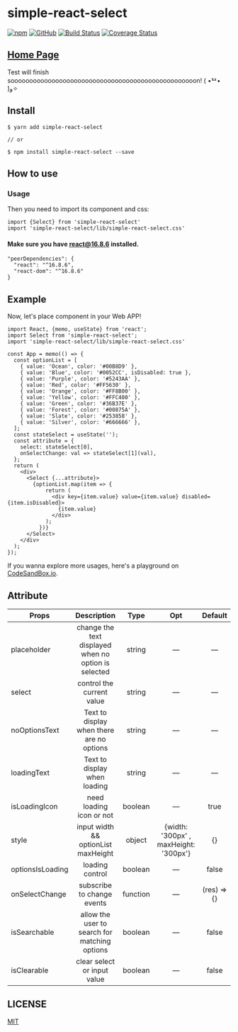 # simple-react-select

[![npm](https://img.shields.io/npm/v/simple-react-select)](https://www.npmjs.com/package/simple-react-select)
[![GitHub](https://img.shields.io/github/license/Hentaitang/simple-react-select)](https://github.com/Hentaitang/simple-react-select/blob/master/LICENSE)
[![Build Status](https://travis-ci.org/Hentaitang/simple-react-select.svg?branch=master)](https://travis-ci.org/Hentaitang/simple-react-select)
[![Coverage Status](https://coveralls.io/repos/github/Hentaitang/simple-react-select/badge.svg?branch=master)](https://coveralls.io/github/Hentaitang/simple-react-select?branch=master)

## [Home Page](https://hentaitang.github.io/simple-react-select/)
Test will finish soooooooooooooooooooooooooooooooooooooooooooooooooon!  ( •̀ᄇ• ́)ﻭ✧

## Install

```$xslt
$ yarn add simple-react-select

// or

$ npm install simple-react-select --save
```

## How to use

### Usage

Then you need to import its component and css:

```$xslt
import {Select} from 'simple-react-select'
import 'simple-react-select/lib/simple-react-select.css'
```

#### Make sure you have react@16.8.6 installed.

```$xslt
"peerDependencies": {
  "react": "^16.8.6",
  "react-dom": "^16.8.6"
}
```

## Example

Now, let's place component in your Web APP!

```$js
import React, {memo, useState} from 'react';
import Select from 'simple-react-select';
import 'simple-react-select/lib/simple-react-select.css'

const App = memo(() => {
  const optionList = [
    { value: 'Ocean', color: '#00B8D9' },
    { value: 'Blue', color: '#0052CC', isDisabled: true },
    { value: 'Purple', color: '#5243AA' },
    { value: 'Red', color: '#FF5630' },
    { value: 'Orange', color: '#FF8B00' },
    { value: 'Yellow', color: '#FFC400' },
    { value: 'Green', color: '#36B37E' },
    { value: 'Forest', color: '#00875A' },
    { value: 'Slate', color: '#253858' },
    { value: 'Silver', color: '#666666' },
  ];
  const stateSelect = useState('');
  const attribute = {
    select: stateSelect[0],
    onSelectChange: val => stateSelect[1](val),
  };
  return (
    <div>
      <Select {...attribute}>
        {optionList.map(item => {
            return (
              <div key={item.value} value={item.value} disabled={item.isDisabled}>
                {item.value}
              </div>
            );
          })}
      </Select>
    </div>
  );
});
```

If you wanna explore more usages, here's a playground on [CodeSandBox.io](https://codesandbox.io/s/wispy-river-5dv7b).

## Attribute

  | Props | Description | Type | Opt | Default |
  | ---- |:----:|:----:|:----:|:----:|
  | placeholder | change the text displayed when no option is selected | string | — |  —  |
  | select | control the current value | string | — |  — |
  | noOptionsText | Text to display when there are no options | string | — | — |
  | loadingText | Text to display when loading | string |  —   |—|
  | isLoadingIcon | need loading icon or not | boolean |  —   |true|
  | style | input width && optionList maxHeight | object |   {width: '300px' , maxHeight: '300px'}    |   {}    |
  | optionsIsLoading | loading control | boolean |  —   |   false    |
  | onSelectChange | subscribe to change events | function |  —   | (res) => {} |
  | isSearchable | allow the user to search for matching options | boolean |  —   |   false    |
  | isClearable | clear select or input value | boolean |  —   |   false    |

## LICENSE

[MIT](https://github.com/Hentaitang/simple-react-select/blob/master/LICENSE)
